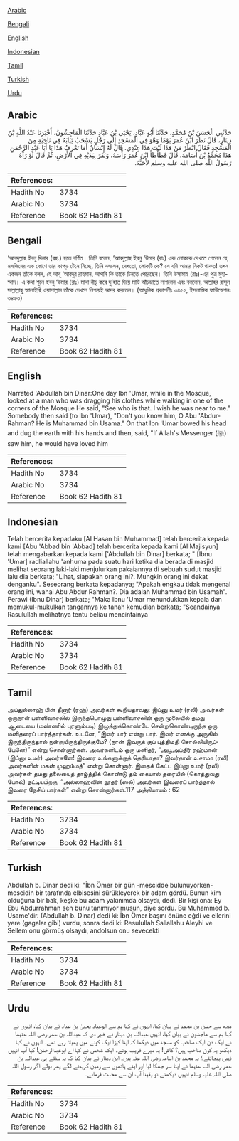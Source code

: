 [Arabic](#arabic)

[Bengali](#bengali)

[English](#english)

[Indonesian](#indonesian)

[Tamil](#tamil)

[Turkish](#turkish)

[Urdu](#urdu)

## Arabic


<div dir="rtl" lang="ar" style={{fontSize:'larger',backgroundColor:'#f8f9fa',padding:20}}>
حَدَّثَنِي الْحَسَنُ بْنُ مُحَمَّدٍ، حَدَّثَنَا أَبُو عَبَّادٍ، يَحْيَى بْنُ عَبَّادٍ حَدَّثَنَا الْمَاجِشُونُ، أَخْبَرَنَا عَبْدُ اللَّهِ بْنُ دِينَارٍ، قَالَ نَظَرَ ابْنُ عُمَرَ يَوْمًا وَهْوَ فِي الْمَسْجِدِ إِلَى رَجُلٍ يَسْحَبُ ثِيَابَهُ فِي نَاحِيَةٍ مِنَ الْمَسْجِدِ فَقَالَ انْظُرْ مَنْ هَذَا لَيْتَ هَذَا عِنْدِي‏.‏ قَالَ لَهُ إِنْسَانٌ أَمَا تَعْرِفُ هَذَا يَا أَبَا عَبْدِ الرَّحْمَنِ هَذَا مُحَمَّدُ بْنُ أُسَامَةَ، قَالَ فَطَأْطَأَ ابْنُ عُمَرَ رَأْسَهُ، وَنَقَرَ بِيَدَيْهِ فِي الأَرْضِ، ثُمَّ قَالَ لَوْ رَآهُ رَسُولُ اللَّهِ صلى الله عليه وسلم لأَحَبَّهُ‏.‏
</div>
<div style={{backgroundColor:'#f8f9fa',padding:20, marginBottom: 10}}><table> <thead> <tr> <th>References:</th> <th></th> </tr> </thead> <tbody><tr><td>Hadith No</td><td>3734</td></tr><tr><td>Arabic No</td><td>3734</td></tr><tr><td>Reference</td><td>Book 62 Hadith 81</td></tr></tbody></table></div>

## Bengali


<div dir="ltr" lang="bn" style={{fontSize:'larger',backgroundColor:'#f8f9fa',padding:20}}>
‘আবদুল্লাহ ইবনু দিনার (রহ.) হতে বর্ণিত। তিনি বলেন, ‘আবদুল্লাহ ইবনু ‘উমার (রাঃ) এক লোককে দেখতে পেলেন যে, মসজিদের এক কোণে তার কাপড় টেনে নিচ্ছে, তিনি বললেন, দেখতো, লোকটি কে? সে যদি আমার নিকট থাকত! তখন একজন তাঁকে বলল, হে আবূ ‘আবদুর রাহমান, আপনি কি তাকে চিনতে পেরেছেন। তিনি উসামাহ (রাঃ)-এর পুত্র মুহাম্মাদ। এ কথা শুনে ইবনু ‘উমার (রাঃ) মাথা নীচু করে দু’হাত দিয়ে মাটি আঁচড়াতে লাগলেন এবং বললেন, আল্লাহর রাসূল সাল্লাল্লাহু আলাইহি ওয়াসাল্লাম তাঁকে দেখলে নিশ্চয়ই আদর করতেন। (আধুনিক প্রকাশনীঃ ৩৪৫৫, ইসলামিক ফাউন্ডেশনঃ ৩৪৬৩)
</div>
<div style={{backgroundColor:'#f8f9fa',padding:20, marginBottom: 10}}><table> <thead> <tr> <th>References:</th> <th></th> </tr> </thead> <tbody><tr><td>Hadith No</td><td>3734</td></tr><tr><td>Arabic No</td><td>3734</td></tr><tr><td>Reference</td><td>Book 62 Hadith 81</td></tr></tbody></table></div>

## English


<div dir="ltr" lang="en" style={{fontSize:'larger',backgroundColor:'#f8f9fa',padding:20}}>
Narrated 'Abdullah bin Dinar:One day Ibn 'Umar, while in the Mosque, looked at a man who was dragging his clothes while walking in one of the corners of the Mosque He said, "See who is that. I wish he was near to me." Somebody then said (to Ibn 'Umar), "Don't you know him, O Abu 'Abdur-Rahman? He is Muhammad bin Usama." On that Ibn 'Umar bowed his head and dug the earth with his hands and then, said, "If Allah's Messenger (ﷺ) saw him, he would have loved him
</div>
<div style={{backgroundColor:'#f8f9fa',padding:20, marginBottom: 10}}><table> <thead> <tr> <th>References:</th> <th></th> </tr> </thead> <tbody><tr><td>Hadith No</td><td>3734</td></tr><tr><td>Arabic No</td><td>3734</td></tr><tr><td>Reference</td><td>Book 62 Hadith 81</td></tr></tbody></table></div>

## Indonesian


<div dir="ltr" lang="id" style={{fontSize:'larger',backgroundColor:'#f8f9fa',padding:20}}>
Telah bercerita kepadaku [Al Hasan bin Muhammad] telah bercerita kepada kami [Abu 'Abbad bin 'Abbad] telah bercerita kepada kami [Al Majisyun] telah mengabarkan kepada kami ['Abdullah bin Dinar] berkata; " [Ibnu 'Umar] radliallahu 'anhuma pada suatu hari ketika dia berada di masjid melihat seorang laki-laki menjulurkan pakaiannya di sebuah sudut masjid lalu dia berkata; "Lihat, siapakah orang ini?. Mungkin orang ini dekat denganku". Seseorang berkata kepadanya; "Apakah engkau tidak mengenal orang ini, wahai Abu Abdur Rahman?. Dia adalah Muhammad bin Usamah". Perawi (Ibnu Dinar) berkata; "Maka Ibnu 'Umar menundukkan kepala dan memukul-mukulkan tangannya ke tanah kemudian berkata; "Seandainya Rasulullah melihatnya tentu beliau mencintainya
</div>
<div style={{backgroundColor:'#f8f9fa',padding:20, marginBottom: 10}}><table> <thead> <tr> <th>References:</th> <th></th> </tr> </thead> <tbody><tr><td>Hadith No</td><td>3734</td></tr><tr><td>Arabic No</td><td>3734</td></tr><tr><td>Reference</td><td>Book 62 Hadith 81</td></tr></tbody></table></div>

## Tamil


<div dir="ltr" lang="ta" style={{fontSize:'larger',backgroundColor:'#f8f9fa',padding:20}}>
அப்துல்லாஹ் பின் தீனார் (ரஹ்) அவர்கள் கூறியதாவது: இப்னு உமர் (ரலி) அவர்கள் ஒருநாள் பள்ளிவாசலில் இருந்தபொழுது பள்ளிவாசலின் ஒரு மூலையில் தமது ஆடையை (மண்ணில் புரளும்படி) இழுத்துக்கொண்டே சென்றுகொண்டிருந்த ஒரு மனிதரைப் பார்த்தார்கள். உடனே, “இவர் யார் என்று பார். இவர் எனக்கு அருகில் இருந்திருந்தால் நன்றாயிருந்திருக்குமே? (நான் இவருக் குப் புத்திமதி சொல்லியிருப்பேனே)” என்று சொன்னார்கள். அவர்களிடம் ஒரு மனிதர், “அபூஅப்திர் ரஹ்மான் (இப்னு உமர்) அவர்களே! இவரை உங்களுக்குத் தெரியாதா? இவர்தான் உசாமா (ரலி) அவர்களின் மகன் முஹம்மத்” என்று சொன்னார். இதைக் கேட்ட இப்னு உமர் (ரலி) அவர்கள் தமது தலையைத் தாழ்த்திக் கொண்டு தம் கையால் தரையில் (கொத்துவது போல்) தட்டியபிறகு, “அல்லாஹ்வின் தூதர் (ஸல்) அவர்கள் இவரைப் பார்த்தால் இவரை நேசிப் பார்கள்” என்று சொன்னார்கள்.117 அத்தியாயம் : 62
</div>
<div style={{backgroundColor:'#f8f9fa',padding:20, marginBottom: 10}}><table> <thead> <tr> <th>References:</th> <th></th> </tr> </thead> <tbody><tr><td>Hadith No</td><td>3734</td></tr><tr><td>Arabic No</td><td>3734</td></tr><tr><td>Reference</td><td>Book 62 Hadith 81</td></tr></tbody></table></div>

## Turkish


<div dir="ltr" lang="tr" style={{fontSize:'larger',backgroundColor:'#f8f9fa',padding:20}}>
Abdullah b. Dinar dedi ki: "İbn Ömer bir gün -mescidde bulunuyorken- mescidin bir tarafında elbisesini sürükleyerek bir adam gördü. Bunun kim olduğuna bir bak, keşke bu adam yakınımda olsaydı, dedi. Bir kişi ona: Ey Ebu Abdurrahman sen bunu tanımıyor musun, diye sordu. Bu Muhammed b. Usame'dir. (Abdullah b. Dinar) dedi ki: İbn Ömer başını önüne eğdi ve ellerini yere (gagalar gibi) vurdu, sonra dedi ki: Resulullah Sallallahu Aleyhi ve Sellem onu görmüş olsaydı, andolsun onu sevecekti
</div>
<div style={{backgroundColor:'#f8f9fa',padding:20, marginBottom: 10}}><table> <thead> <tr> <th>References:</th> <th></th> </tr> </thead> <tbody><tr><td>Hadith No</td><td>3734</td></tr><tr><td>Arabic No</td><td>3734</td></tr><tr><td>Reference</td><td>Book 62 Hadith 81</td></tr></tbody></table></div>

## Urdu


<div dir="rtl" lang="ur" style={{fontSize:'larger',backgroundColor:'#f8f9fa',padding:20}}>
مجھ سے حسن بن محمد نے بیان کیا، انہوں نے کہا ہم سے ابوعباد یحییٰ بن عباد نے بیان کیا، انہوں نے کہا ہم سے ماجشون نے بیان کیا، انہیں عبداللہ بن دینار نے خبر دی کہ عبداللہ بن عمر رضی اللہ عنہما نے ایک دن ایک صاحب کو مسجد میں دیکھا کہ اپنا کپڑا ایک کونے میں پھیلا رہے تھے۔ انہوں نے کہا دیکھو یہ کون صاحب ہیں؟ کاش! یہ میرے قریب ہوتے۔ ایک شخص نے کہا اے ابوعبدالرحمٰن! کیا آپ انہیں نہیں پہچانتے؟ یہ محمد بن اسامہ رضی اللہ عنہ ہیں۔ ابن دینار نے بیان کیا کہ یہ سنتے ہی عبداللہ بن عمر رضی اللہ عنہما نے اپنا سر جھکا لیا اور اپنے ہاتھوں سے زمین کریدنے لگے پھر بولے اگر رسول اللہ صلی اللہ علیہ وسلم انہیں دیکھتے تو یقیناً آپ ان سے محبت فرماتے۔
</div>
<div style={{backgroundColor:'#f8f9fa',padding:20, marginBottom: 10}}><table> <thead> <tr> <th>References:</th> <th></th> </tr> </thead> <tbody><tr><td>Hadith No</td><td>3734</td></tr><tr><td>Arabic No</td><td>3734</td></tr><tr><td>Reference</td><td>Book 62 Hadith 81</td></tr></tbody></table></div>